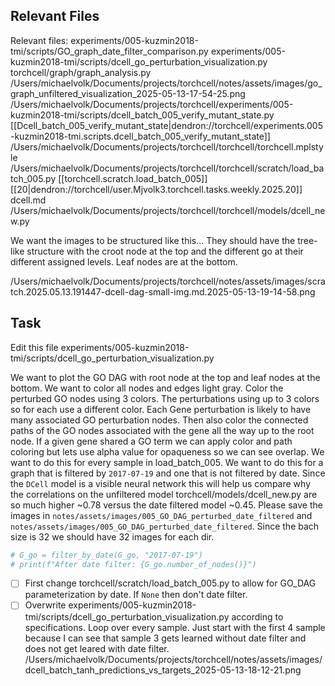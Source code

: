 ## Relevant Files

Relevant files:
experiments/005-kuzmin2018-tmi/scripts/GO_graph_date_filter_comparison.py
experiments/005-kuzmin2018-tmi/scripts/dcell_go_perturbation_visualization.py
torchcell/graph/graph_analysis.py
/Users/michaelvolk/Documents/projects/torchcell/notes/assets/images/go_graph_unfiltered_visualization_2025-05-13-17-54-25.png
/Users/michaelvolk/Documents/projects/torchcell/experiments/005-kuzmin2018-tmi/scripts/dcell_batch_005_verify_mutant_state.py
[[Dcell_batch_005_verify_mutant_state|dendron://torchcell/experiments.005-kuzmin2018-tmi.scripts.dcell_batch_005_verify_mutant_state]]
/Users/michaelvolk/Documents/projects/torchcell/torchcell/torchcell.mplstyle
/Users/michaelvolk/Documents/projects/torchcell/torchcell/scratch/load_batch_005.py
[[torchcell.scratch.load_batch_005]]
[[20|dendron://torchcell/user.Mjvolk3.torchcell.tasks.weekly.2025.20]]
dcell.md
/Users/michaelvolk/Documents/projects/torchcell/torchcell/models/dcell_new.py

We want the images to be structured like this... They should have the tree-like structure with the croot node at the top and the different go at their different assigned levels. Leaf nodes are at the bottom.

/Users/michaelvolk/Documents/projects/torchcell/notes/assets/images/scratch.2025.05.13.191447-dcell-dag-small-img.md.2025-05-13-19-14-58.png

## Task

Edit this file experiments/005-kuzmin2018-tmi/scripts/dcell_go_perturbation_visualization.py

We want to plot the GO DAG with root node at the top and leaf nodes at the bottom. We want to color all nodes and edges light gray. Color the perturbed GO nodes using 3 colors. The perturbations using up to 3 colors so for each use a different color. Each Gene perturbation is likely to have many associated GO perturbation nodes. Then also color the connected paths of the GO nodes associated with the gene all the way up to the root node. If a given gene shared a GO term we can apply color and path coloring but lets use alpha value for opaqueness so we can see overlap. We want to do this for every sample in load_batch_005. We want to do this for a graph that is filtered by `2017-07-19` and one that is not filtered by date. Since the `DCell` model is a visible neural network this will help us compare why the correlations on the unfiltered model torchcell/models/dcell_new.py are so much higher ~0.78 versus the date filtered model ~0.45. Please save the images in `notes/assets/images/005_GO_DAG_perturbed_date_filtered` and `notes/assets/images/005_GO_DAG_perturbed_date_filtered`. Since the bach size is 32 we should have 32 images for each dir.

```python
# G_go = filter_by_date(G_go, "2017-07-19")
# print(f"After date filter: {G_go.number_of_nodes()}")
```

- [ ] First change torchcell/scratch/load_batch_005.py to allow for GO_DAG parameterization by date. If `None` then don't date filter.
- [ ] Overwrite experiments/005-kuzmin2018-tmi/scripts/dcell_go_perturbation_visualization.py according to specifications. Loop over every sample. Just start with the first 4 sample because I can see that sample 3 gets learned without date filter and does not get leared with date filter. /Users/michaelvolk/Documents/projects/torchcell/notes/assets/images/dcell_batch_tanh_predictions_vs_targets_2025-05-13-18-12-21.png
